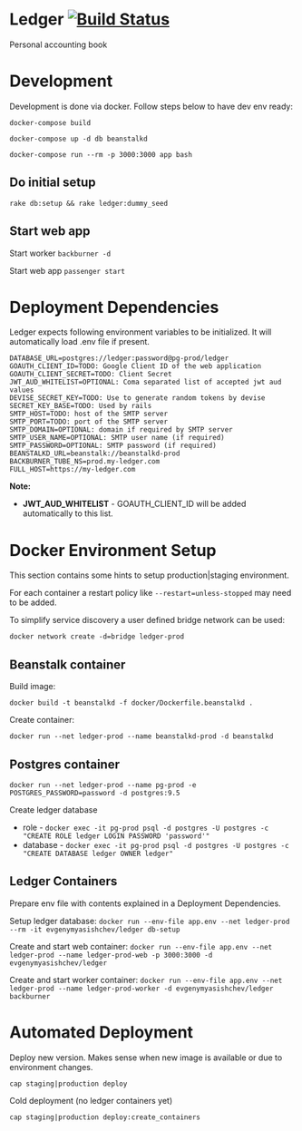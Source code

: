 # Ledger [<img src="https://travis-ci.org/evgeny-myasishchev/ledger.svg?branch=master" alt="Build Status" />](https://travis-ci.org/evgeny-myasishchev/ledger)

Personal accounting book

# Development

Development is done via docker. Follow steps below to have dev env ready:

`docker-compose build`

`docker-compose up -d db beanstalkd`

`docker-compose run --rm -p 3000:3000 app bash`

## Do initial setup

`rake db:setup && rake ledger:dummy_seed`

## Start web app

Start worker
`backburner -d`

Start web app
`passenger start`

# Deployment Dependencies

Ledger expects following environment variables to be initialized. It will automatically load .env file if present.

```
DATABASE_URL=postgres://ledger:password@pg-prod/ledger
GOAUTH_CLIENT_ID=TODO: Google Client ID of the web application
GOAUTH_CLIENT_SECRET=TODO: Client Secret
JWT_AUD_WHITELIST=OPTIONAL: Coma separated list of accepted jwt aud values
DEVISE_SECRET_KEY=TODO: Use to generate random tokens by devise
SECRET_KEY_BASE=TODO: Used by rails
SMTP_HOST=TODO: host of the SMTP server
SMTP_PORT=TODO: port of the SMTP server
SMTP_DOMAIN=OPTIONAL: domain if required by SMTP server
SMTP_USER_NAME=OPTIONAL: SMTP user name (if required)
SMTP_PASSWORD=OPTIONAL: SMTP password (if required)
BEANSTALKD_URL=beanstalk://beanstalkd-prod
BACKBURNER_TUBE_NS=prod.my-ledger.com
FULL_HOST=https://my-ledger.com
```

**Note:**

* **JWT_AUD_WHITELIST** - GOAUTH_CLIENT_ID will be added automatically to this list.

# Docker Environment Setup

This section contains some hints to setup production|staging environment.

For each container a restart policy like ```--restart=unless-stopped``` may need to be added.

To simplify service discovery a user defined bridge network can be used:

```docker network create -d=bridge ledger-prod```

## Beanstalk container

Build image: 

```docker build -t beanstalkd -f docker/Dockerfile.beanstalkd .```

Create container: 

```docker run --net ledger-prod --name beanstalkd-prod -d beanstalkd```

## Postgres container

```docker run --net ledger-prod --name pg-prod -e POSTGRES_PASSWORD=password -d postgres:9.5```

Create ledger database
* role - ```docker exec -it pg-prod psql -d postgres -U postgres -c "CREATE ROLE ledger LOGIN PASSWORD 'password'"```
* database - ```docker exec -it pg-prod psql -d postgres -U postgres -c "CREATE DATABASE ledger OWNER ledger"```

## Ledger Containers

Prepare env file with contents explained in a Deployment Dependencies.

Setup ledger database: ```docker run --env-file app.env --net ledger-prod --rm -it evgenymyasishchev/ledger db-setup```

Create and start web container: ```docker run --env-file app.env --net ledger-prod --name ledger-prod-web -p 3000:3000 -d evgenymyasishchev/ledger```

Create and start worker container: ```docker run --env-file app.env --net ledger-prod --name ledger-prod-worker -d evgenymyasishchev/ledger backburner```

# Automated Deployment

Deploy new version. Makes sense when new image is available or due to environment changes.

```
cap staging|production deploy
```

Cold deployment (no ledger containers yet)
```
cap staging|production deploy:create_containers
```

